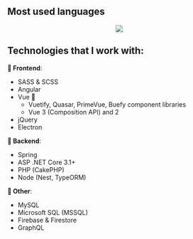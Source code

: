 ## Most used languages

<p align="center">
  <img src="https://github-readme-stats.vercel.app/api/top-langs/?username=MatijaNovosel&layout=compact&langs_count=10&exclude_repo=heroesofcrimson&theme=dark&hide_title=true" />
</p>


## Technologies that I work with:

**🎨 Frontend**:
- SASS & SCSS
- Angular
- Vue 💞
  - Vuetify, Quasar, PrimeVue, Buefy component libraries
  - Vue 3 (Composition API) and 2
- jQuery
- Electron

**🔧 Backend**:
- Spring
- ASP .NET Core 3.1+
- PHP (CakePHP)
- Node (Nest, TypeORM)

**🔗 Other**:
- MySQL
- Microsoft SQL (MSSQL)
- Firebase & Firestore
- GraphQL
